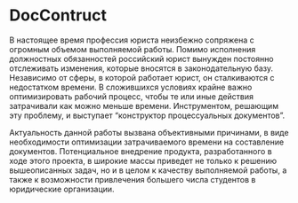 # DocContruct
В настоящее время профессия юриста неизбежно сопряжена с огромным объемом выполняемой работы. 
Помимо исполнения должностных обязанностей российский юрист вынужден постоянно отслеживать изменения, 
которые вносятся в законодательную базу. 
Независимо от сферы, в которой работает юрист, он сталкиваются с недостатком времени. 
В сложившихся условиях крайне важно оптимизировать рабочий процесс, 
чтобы те или иные действия затрачивали как можно меньше времени. 
Инструментом, решающим эту проблему, и выступает “конструктор процессуальных документов”.

Актуальность данной работы вызвана объективными причинами, 
в виде необходимости оптимизации затрачиваемого времени на составление документов. 
Потенциальное внедрение продукта, разработанного в ходе этого проекта, 
в широкие массы приведет не только к решению вышеописанных задач, но и в целом к качеству выполняемой работы, 
а также к возможности привлечения большего числа студентов в юридические организации.
